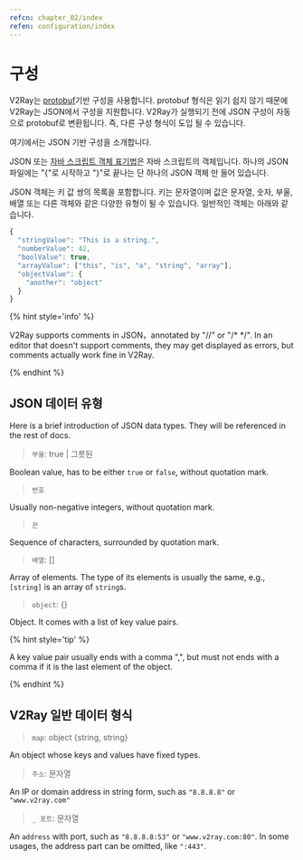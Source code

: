 ```yaml
---
refcn: chapter_02/index
refen: configuration/index
---
```


# 구성

V2Ray는 [protobuf](https://developers.google.com/protocol-buffers/)기반 구성을 사용합니다. protobuf 형식은 읽기 쉽지 않기 때문에 V2Ray는 JSON에서 구성을 지원합니다. V2Ray가 실행되기 전에 JSON 구성이 자동으로 protobuf로 변환됩니다. 즉, 다른 구성 형식이 도입 될 수 있습니다.

여기에서는 JSON 기반 구성을 소개합니다.

JSON 또는 [자바 스크립트 객체 표기법](https://en.wikipedia.org/wiki/JSON)은 자바 스크립트의 객체입니다. 하나의 JSON 파일에는 "{"로 시작하고 "}"로 끝나는 단 하나의 JSON 객체 만 들어 있습니다.

JSON 객체는 키 값 쌍의 목록을 포함합니다. 키는 문자열이며 값은 문자열, 숫자, 부울, 배열 또는 다른 객체와 같은 다양한 유형이 될 수 있습니다. 일반적인 객체는 아래와 같습니다.

```javascript
{
  "stringValue": "This is a string.",
  "numberValue": 42,
  "boolValue": true,
  "arrayValue": ["this", "is", "a", "string", "array"],
  "objectValue": {
    "another": "object"
  }
}
```

{% hint style='info' %}

V2Ray supports comments in JSON，annotated by "//" or "/\* \*/". In an editor that doesn't support comments, they may get displayed as errors, but comments actually work fine in V2Ray.

{% endhint %}

## JSON 데이터 유형

Here is a brief introduction of JSON data types. They will be referenced in the rest of docs.

> `부울`: true | 그릇된

Boolean value, has to be either `true` or `false`, without quotation mark.

> `번호`

Usually non-negative integers, without quotation mark.

> `끈`

Sequence of characters, surrounded by quotation mark.

> `배열`: []

Array of elements. The type of its elements is usually the same, e.g., `[string]` is an array of `string`s.

> `object`: {}

Object. It comes with a list of key value pairs.

{% hint style='tip' %}

A key value pair usually ends with a comma ",", but must not ends with a comma if it is the last element of the object.

{% endhint %}

## V2Ray 일반 데이터 형식

> `map`: object \{string, string\}

An object whose keys and values have fixed types.

> `주소`: 문자열

An IP or domain address in string form, such as `"8.8.8.8"` or `"www.v2ray.com"`

> `_ 포트`: 문자열

An `address` with port, such as `"8.8.8.8:53"` or `"www.v2ray.com:80"`. In some usages, the address part can be omitted, like `":443"`.